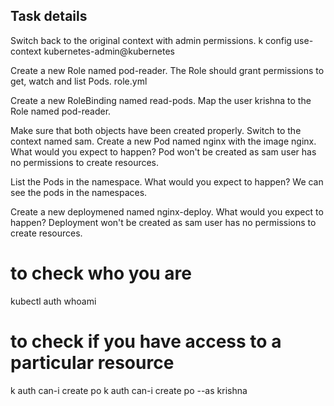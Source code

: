 ## Task details
Switch back to the original context with admin permissions.
    k config use-context kubernetes-admin@kubernetes

Create a new Role named pod-reader. The Role should grant permissions to get, watch and list Pods.
role.yml

Create a new RoleBinding named read-pods. Map the user krishna to the Role named pod-reader.
    
Make sure that both objects have been created properly.
Switch to the context named sam.
Create a new Pod named nginx with the image nginx. What would you expect to happen?
    Pod won't be created as sam user has no permissions to create resources.

List the Pods in the namespace. What would you expect to happen?
    We can see the pods in the namespaces.

Create a new deploymened named nginx-deploy. What would you expect to happen?
    Deployment won't be created as sam user has no permissions to create resources.

# to check who you are
kubectl auth whoami

# to check if you have access to a particular resource
k auth can-i create po
k auth can-i create po --as krishna
